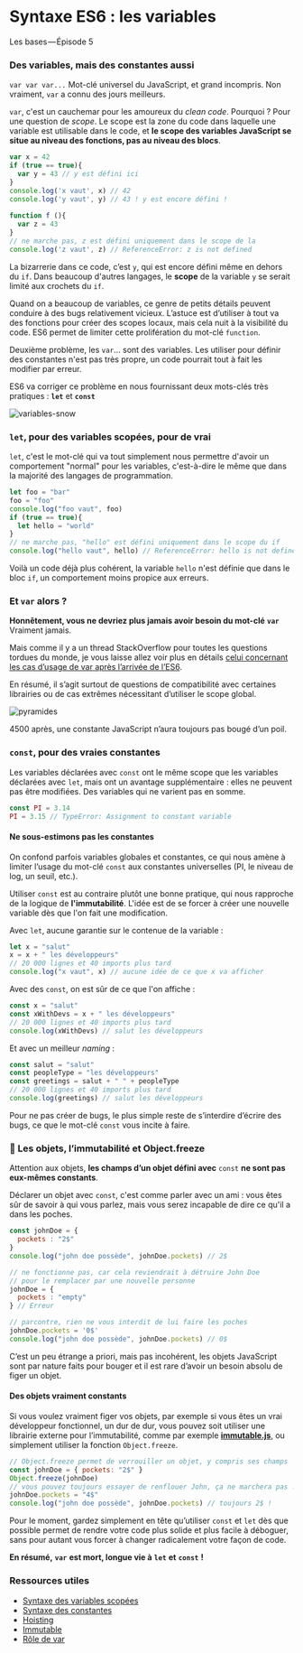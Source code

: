 ﻿# Syntaxe ES6 : les variables


Les bases — Épisode 5

### Des variables, mais des constantes aussi

`var var var...` Mot-clé universel du JavaScript, et grand incompris. Non vraiment, `var` a connu des jours meilleurs.

`var`, c'est un cauchemar pour les amoureux du _clean code_. Pourquoi ? Pour une question de _scope_. Le scope est la zone du code dans laquelle une variable est utilisable dans le code, et **le scope des variables JavaScript se situe au niveau des fonctions, pas au niveau des blocs**.

```js
var x = 42  
if (true == true){  
  var y = 43 // y est défini ici  
}  
console.log('x vaut', x) // 42  
console.log('y vaut', y) // 43 ! y est encore défini !  
​  
function f (){  
  var z = 43  
}  
// ne marche pas, z est défini uniquement dans le scope de la   
console.log('z vaut', z) // ReferenceError: z is not defined
```


La bizarrerie dans ce code, c’est `y`, qui est encore défini même en dehors du `if`. Dans beaucoup d'autres langages, le **scope** de la variable `y` se serait limité aux crochets du `if`.

Quand on a beaucoup de variables, ce genre de petits détails peuvent conduire à des bugs relativement vicieux. L’astuce est d’utiliser à tout va des fonctions pour créer des scopes locaux, mais cela nuit à la visibilité du code. ES6 permet de limiter cette prolifération du mot-clé `function`.

Deuxième problème, les `var`... sont des variables. Les utiliser pour définir des constantes n'est pas très propre, un code pourrait tout à fait les modifier par erreur.

ES6 va corriger ce problème en nous fournissant deux mots-clés très pratiques : **`let`** et **`const`**

![variables-snow](https://cdn-images-1.medium.com/max/800/1*ezDBcALZIlU-8BgFK1PcaQ.jpeg)

### `let`, pour des variables scopées, pour de vrai

`let`, c'est le mot-clé qui va tout simplement nous permettre d'avoir un comportement "normal" pour les variables, c'est-à-dire le même que dans la majorité des langages de programmation.
```js
let foo = "bar"  
foo = "foo"  
console.log("foo vaut", foo)  
if (true == true){  
  let hello = "world"  
}  
// ne marche pas, "hello" est défini uniquement dans le scope du if  
console.log("hello vaut", hello) // ReferenceError: hello is not defined
```
Voilà un code déjà plus cohérent, la variable `hello` n'est définie que dans le bloc `if`, un comportement moins propice aux erreurs.

### Et `var` alors ?

**Honnêtement, vous ne devriez plus jamais avoir besoin du mot-clé** **`var`** Vraiment jamais.

Mais comme il y a un thread StackOverflow pour toutes les questions tordues du monde, je vous laisse allez voir plus en détails [celui concernant les cas d’usage de var après l’arrivée de l’ES6](https://stackoverflow.com/questions/31836796/what-is-the-use-case-for-var-in-es6).

En résumé, il s’agit surtout de questions de compatibilité avec certaines librairies ou de cas extrêmes nécessitant d’utiliser le scope global.

![pyramides](https://cdn-images-1.medium.com/max/800/1*2G7jzK0GBdsdmaCUEumyfg.jpeg)

4500 après, une constante JavaScript n’aura toujours pas bougé d’un poil.

### `const`, pour des vraies constantes

Les variables déclarées avec `const` ont le même scope que les variables déclarées avec `let`, mais ont un avantage supplémentaire : elles ne peuvent pas être modifiées. Des variables qui ne varient pas en somme.
```js
const PI = 3.14  
PI = 3.15 // TypeError: Assignment to constant variable
```
#### Ne sous-estimons pas les constantes

On confond parfois variables globales et constantes, ce qui nous amène à limiter l’usage du mot-clé `const` aux constantes universelles (PI, le niveau de log, un seuil, etc.).

Utiliser `const` est au contraire plutôt une bonne pratique, qui nous rapproche de la logique de **l'immutabilité**. L'idée est de se forcer à créer une nouvelle variable dès que l'on fait une modification.

Avec `let`, aucune garantie sur le contenue de la variable :
```js
let x = "salut"  
x = x + " les développeurs"  
// 20 000 lignes et 40 imports plus tard  
console.log("x vaut", x) // aucune idée de ce que x va afficher
```
Avec des `const`, on est sûr de ce que l'on affiche :
```js
const x = "salut"  
const xWithDevs = x + " les développeurs"  
// 20 000 lignes et 40 imports plus tard  
console.log(xWithDevs) // salut les développeurs
```
Et avec un meilleur _naming_ :
```js
const salut = "salut"  
const peopleType = "les développeurs"  
const greetings = salut + " " + peopleType  
// 20 000 lignes et 40 imports plus tard  
console.log(greetings) // salut les développeurs
```
Pour ne pas créer de bugs, le plus simple reste de s’interdire d’écrire des bugs, ce que le mot-clé `const` vous incite à faire.

### 🦂 Les objets, l’immutabilité et Object.freeze

Attention aux objets, **les champs d’un objet défini avec** `const` **ne sont pas eux-mêmes constants**.

Déclarer un objet avec `const`, c'est comme parler avec un ami : vous êtes sûr de savoir à qui vous parlez, mais vous serez incapable de dire ce qu'il a dans les poches.
```js
const johnDoe = {  
  pockets : "2$"  
}  
console.log("john doe possède", johnDoe.pockets) // 2$  

// ne fonctionne pas, car cela reviendrait à détruire John Doe  
// pour le remplacer par une nouvelle personne  
johnDoe = {  
  pockets : "empty"  
} // Erreur  

// parcontre, rien ne vous interdit de lui faire les poches  
johnDoe.pockets = '0$'  
console.log("john doe possède", johnDoe.pockets) // 0$
```
C’est un peu étrange a priori, mais pas incohérent, les objets JavaScript sont par nature faits pour bouger et il est rare d’avoir un besoin absolu de figer un objet.

#### Des objets vraiment constants

Si vous voulez vraiment figer vos objets, par exemple si vous êtes un vrai développeur fonctionnel, un dur de dur, vous pouvez soit utiliser une librairie externe pour l’immutabilité, comme par exemple [**immutable.js**](https://facebook.github.io/immutable-js/), ou simplement utiliser la fonction `Object.freeze`.
```js
// Object.freeze permet de verrouiller un objet, y compris ses champs  
const johnDoe = { pockets: "2$" }  
Object.freeze(johnDoe)  
// vous pouvez toujours essayer de renflouer John, ça ne marchera pas !  
johnDoe.pockets = "4$"  
console.log("john doe possède", johnDoe.pockets) // toujours 2$ !
```
Pour le moment, gardez simplement en tête qu’utiliser `const` et `let` dès que possible permet de rendre votre code plus solide et plus facile à déboguer, sans pour autant vous forcer à changer radicalement votre façon de code.

**En résumé,** **`var`** **est mort, longue vie à** **`let`** **et** **`const`** **!**

### Ressources utiles

-   [Syntaxe des variables scopées](http://es6-features.org/#BlockScopedVariables)
-   [Syntaxe des constantes](http://es6-features.org/#Constants)
-   [Hoisting](https://www.w3schools.com/js/js_hoisting.asp)
-   [Immutable](https://facebook.github.io/immutable-js/)
-   [Rôle de var](https://stackoverflow.com/questions/1470488/what-is-the-purpose-of-the-var-keyword-and-when-to-use-it-or-omit-it)
